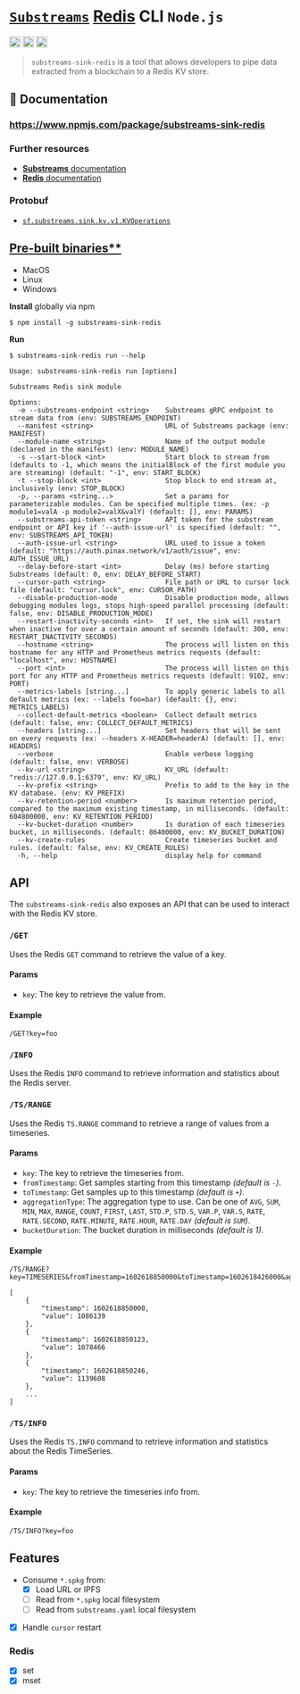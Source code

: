 # [`Substreams`](https://substreams.streamingfast.io/) [Redis](https://redis.com/) CLI `Node.js`

[<img alt="github" src="https://img.shields.io/badge/Github-substreams.redis-8da0cb?style=for-the-badge&logo=github" height="20">](https://github.com/pinax-network/substreams-sink-redis)
[<img alt="npm" src="https://img.shields.io/npm/v/substreams-sink-redis.svg?style=for-the-badge&color=CB0001&logo=npm" height="20">](https://www.npmjs.com/package/substreams-sink-redis)
[<img alt="GitHub Workflow Status" src="https://img.shields.io/github/actions/workflow/status/pinax-network/substreams-sink-redis/ci.yml?branch=main&style=for-the-badge" height="20">](https://github.com/pinax-network/substreams-sink-redis/actions?query=branch%3Amain)

> `substreams-sink-redis` is a tool that allows developers to pipe data extracted from a blockchain to a Redis KV store.

## 📖 Documentation

### https://www.npmjs.com/package/substreams-sink-redis

### Further resources

- [**Substreams** documentation](https://substreams.streamingfast.io)
- [**Redis** documentation](https://redis.io/docs/about/)

### Protobuf

- [`sf.substreams.sink.kv.v1.KVOperations`](https://github.com/streamingfast/substreams-sink-kv/blob/develop/proto/substreams/sink/kv/v1/kv.proto)

## [Pre-built binaries**](https://github.com/pinax-network/substreams-sink-redis/releases)
- MacOS
- Linux
- Windows

**Install** globally via npm
```
$ npm install -g substreams-sink-redis
```

**Run**
```
$ substreams-sink-redis run --help

Usage: substreams-sink-redis run [options]

Substreams Redis sink module

Options:
  -e --substreams-endpoint <string>    Substreams gRPC endpoint to stream data from (env: SUBSTREAMS_ENDPOINT)
  --manifest <string>                  URL of Substreams package (env: MANIFEST)
  --module-name <string>               Name of the output module (declared in the manifest) (env: MODULE_NAME)
  -s --start-block <int>               Start block to stream from (defaults to -1, which means the initialBlock of the first module you are streaming) (default: "-1", env: START_BLOCK)
  -t --stop-block <int>                Stop block to end stream at, inclusively (env: STOP_BLOCK)
  -p, --params <string...>             Set a params for parameterizable modules. Can be specified multiple times. (ex: -p module1=valA -p module2=valX&valY) (default: [], env: PARAMS)
  --substreams-api-token <string>      API token for the substream endpoint or API key if '--auth-issue-url' is specified (default: "", env: SUBSTREAMS_API_TOKEN)
  --auth-issue-url <string>            URL used to issue a token (default: "https://auth.pinax.network/v1/auth/issue", env: AUTH_ISSUE_URL)
  --delay-before-start <int>           Delay (ms) before starting Substreams (default: 0, env: DELAY_BEFORE_START)
  --cursor-path <string>               File path or URL to cursor lock file (default: "cursor.lock", env: CURSOR_PATH)
  --disable-production-mode            Disable production mode, allows debugging modules logs, stops high-speed parallel processing (default: false, env: DISABLE_PRODUCTION_MODE)
  --restart-inactivity-seconds <int>   If set, the sink will restart when inactive for over a certain amount of seconds (default: 300, env: RESTART_INACTIVITY_SECONDS)
  --hostname <string>                  The process will listen on this hostname for any HTTP and Prometheus metrics requests (default: "localhost", env: HOSTNAME)
  --port <int>                         The process will listen on this port for any HTTP and Prometheus metrics requests (default: 9102, env: PORT)
  --metrics-labels [string...]         To apply generic labels to all default metrics (ex: --labels foo=bar) (default: {}, env: METRICS_LABELS)
  --collect-default-metrics <boolean>  Collect default metrics (default: false, env: COLLECT_DEFAULT_METRICS)
  --headers [string...]                Set headers that will be sent on every requests (ex: --headers X-HEADER=headerA) (default: [], env: HEADERS)
  --verbose                            Enable verbose logging (default: false, env: VERBOSE)
  --kv-url <string>                    KV_URL (default: "redis://127.0.0.1:6379", env: KV_URL)
  --kv-prefix <string>                 Prefix to add to the key in the KV database. (env: KV_PREFIX)
  --kv-retention-period <number>       Is maximum retention period, compared to the maximum existing timestamp, in milliseconds. (default: 604800000, env: KV_RETENTION_PERIOD)
  --kv-bucket-duration <number>        Is duration of each timeseries bucket, in milliseconds. (default: 86400000, env: KV_BUCKET_DURATION)
  --kv-create-rules                    Create timeseries bucket and rules. (default: false, env: KV_CREATE_RULES)
  -h, --help                           display help for command
```

## API
The `substreams-sink-redis` also exposes an API that can be used to interact with the Redis KV store.

### `/GET`
Uses the Redis `GET` command to retrieve the value of a key.
#### Params
- `key`: The key to retrieve the value from.
#### Example
```
/GET?key=foo
```

### `/INFO`
Uses the Redis `INFO` command to retrieve information and statistics about the Redis server.

### `/TS/RANGE`
Uses the Redis `TS.RANGE` command to retrieve a range of values from a timeseries.
#### Params
- `key`: The key to retrieve the timeseries from.
- `fromTimestamp`: Get samples starting from this timestamp *(default is `-`)*.
- `toTimestamp`: Get samples up to this timestamp *(default is `+`)*.
- `aggregationType`: The aggregation type to use. Can be one of `AVG`, `SUM`, `MIN`, `MAX`, `RANGE`, `COUNT`, `FIRST`, `LAST`, `STD.P`, `STD.S`, `VAR.P`, `VAR.S`, `RATE`, `RATE.SECOND`, `RATE.MINUTE`, `RATE.HOUR`, `RATE.DAY` *(default is `SUM`)*.
- `bucketDuration`: The bucket duration in milliseconds *(default is 1)*.
#### Example
```
/TS/RANGE?key=TIMESERIES&fromTimestamp=1602618850000&toTimestamp=1602618426000&aggregationType=SUM&bucketDuration=123

[
    {
        "timestamp": 1602618850000,
        "value": 1086139
    },
    {
        "timestamp": 1602618850123,
        "value": 1078466
    },
    {
        "timestamp": 1602618850246,
        "value": 1139608
    },
    ...
]
```

### `/TS/INFO`
Uses the Redis `TS.INFO` command to retrieve information and statistics about the Redis TimeSeries.
#### Params
- `key`: The key to retrieve the timeseries info from.
#### Example
```
/TS/INFO?key=foo
```

## Features

- Consume `*.spkg` from:
  - [x] Load URL or IPFS
  - [ ] Read from `*.spkg` local filesystem
  - [ ] Read from `substreams.yaml` local filesystem
- [x] Handle `cursor` restart

### Redis

- [x] set
- [x] mset